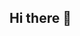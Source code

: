 ## Hi there 👋

<!--
**prinshu-deep/prinshu-deep** is a ✨ _special_ ✨ repository because its `README.md` (this file) appears on your GitHub profile 
author - prinshu deep 
This is my first Git Repositry 
Author -prinshu deep
Here are some ideas to get you started:

- 🔭 I’m currently working on ...
- 🌱 I’m currently learning ...
- 👯 I’m looking to collaborate on ...
- 🤔 I’m looking for help with ...
- 💬 Ask me about ...
- 📫 How to reach me: ...
- 😄 Pronouns: ...
- ⚡ Fun fact: ...
-->
